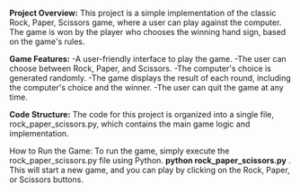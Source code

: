 **Project Overview:**
This project is a simple implementation of the classic Rock, Paper, Scissors game, where a user can play against the computer. The game is won by the player who chooses the winning hand sign, based on the game's rules.

**Game Features:**
-A user-friendly interface to play the game.
-The user can choose between Rock, Paper, and Scissors.
-The computer's choice is generated randomly.
-The game displays the result of each round, including the computer's choice and the winner.
-The user can quit the game at any time.

**Code Structure:**
The code for this project is organized into a single file, rock_paper_scissors.py, which contains the main game logic and implementation.

How to Run the Game:
To run the game, simply execute the rock_paper_scissors.py file using Python.
**python rock_paper_scissors.py** .
This will start a new game, and you can play by clicking on the Rock, Paper, or Scissors buttons.

